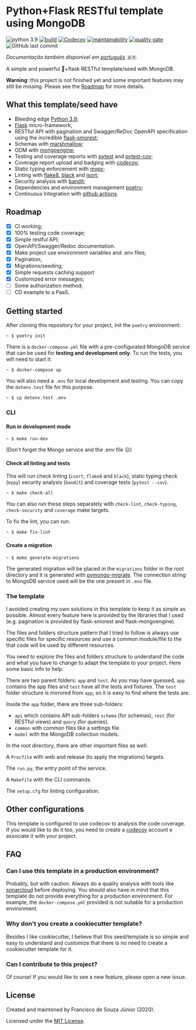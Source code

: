 # Python+Flask RESTful template using MongoDB
![python 3.9](https://img.shields.io/badge/python-3.9-blue)
[![build](https://img.shields.io/github/workflow/status/fsjunior/python-flask-restful-mongodb-template/build)](https://github.com/fsjunior/python-flask-restful-mongodb-template/actions?query=workflow%3Abuild)
[![Codecov](https://img.shields.io/codecov/c/gh/fsjunior/python-flask-restful-mongodb-template)](https://codecov.io/gh/fsjunior/python-flask-restful-mongodb-template)
[![maintainability](https://img.shields.io/codeclimate/maintainability/fsjunior/python-flask-restful-mongodb-template)](https://codeclimate.com/github/fsjunior/python-flask-restful-mongodb-template)
[![quality gate](https://img.shields.io/sonar/quality_gate/fsjunior_python-flask-restful-mongodb-template?server=https%3A%2F%2Fsonarcloud.io)](https://sonarcloud.io/dashboard?id=fsjunior_python-flask-restful-mongodb-template)
![GitHub last commit](https://img.shields.io/github/last-commit/fsjunior/python-flask-restful-mongodb-template)

*Documentação também disponível em [português](README.pt.md) 🇧🇷.*

A simple and powerful 🐍+flask RESTful template/seed with MongoDB.

**Warning**: this project is not finished yet and some important features may still be 
missing. Please see the [Roadmap](#roadmap) for more details.

## What this template/seed have 

- Bleeding edge [Python 3.9](https://docs.python.org/3.9/whatsnew/3.9.html);
- [Flask](flask.palletsprojects.com) micro-framework;
- RESTful API with pagination and Swagger/ReDoc OpenAPI specification using the incredible [flask-smorest](https://flask-smorest.readthedocs.io/en/latest/);
- Schemas with [marshmallow](https://marshmallow.readthedocs.io/en/stable/);
- ODM with [mongoengine](http://mongoengine.org/);
- Testing and coverage reports with [pytest](https://docs.pytest.org/en/stable/) 
and [pytest-cov](https://github.com/pytest-dev/pytest-cov);
- Coverage report upload and badging with [codecov](https://codecov.io/);
- Static typing enforcement with [mypy](https://github.com/python/mypy);
- Linting with [flake8](https://gitlab.com/pycqa/flake8), 
[black](https://github.com/psf/black) and [isort](https://pypi.org/project/isort/);
- Security analysis with [bandit](https://github.com/PyCQA/bandit);
- Dependencies and environment management [poetry](https://python-poetry.org/);
- Continuous Integration with [github actions](https://github.com/features/actions).

## Roadmap

- [x] CI working;
- [x] 100% testing code coverage;
- [x] Simple restful API;
- [x] OpenAPI/Swagger/Redoc documentation.
- [x] Make project use environment variables and .env files;
- [x] Pagination;
- [x] Migrations/seeding;
- [x] Simple requests caching support
- [x] Customized error messages;
- [ ] Some authorization method;
- [ ] CD example to a PaaS.

## Getting started

After cloning this repository for your project, init the `poetry` environment:

```shell
~ $ poetry init
```

There is a `docker-compose.yml` file with a pre-configurated MongoDB service that can 
be used for **testing and development only**. To run the tests, you will need to start it:

```shell
~ $ docker-compose up
```

You will also need a `.env` for local development and testing. You can copy the 
`dotenv.test` file for this purpose.

```shell
~ $ cp dotenv.test .env
```

### CLI

#### Run in development mode

```shell
~ $ make run-dev
```

(Don't forget the Mongo service and the .env file 😉)

#### Check all linting and tests

This will run check linting (`isort`, `flake8` and `black`), static typing check (`mypy`)
security analysis (`bandit`) and coverage tests (`pytest --cov`). 

```shell
~ $ make check-all
```

You can also run these steps separately with `check-lint`, `check-typing`, `check-security` 
and `coverage` make targets. 

To fix the lint, you can run:

```shell
~ $ make fix-lint
```

#### Create a migration

```shell
~ $ make generate-migrations
```

The generated migration will be placed in the `migrations` folder in the root directory 
and it is generated with [pymongo-migrate](https://github.com/stxnext/pymongo-migrate). 
The connection string to MongoDB service used will be the one present in `.env` file.


### The template

I avoided creating my own solutions in this template to keep it as simple as possible. Almost
every feature here is provided by the libraries that I used (e.g. pagination is provided
 by flask-smorest and flask-mongoengine).

The files and folders structure pattern that I tried to follow is always use specific 
files for specific resources and use a common module/file to the that code will be used by 
different resources.

You need to explore the files and folders structure to understand the code and 
what you have to change to adapt the template to your project. Here some basic info to help:

There are two parent folders: `app` and `test`. As you may have guessed, `app` contains the 
app files and `test` have all the tests and fixtures. The `test` folder structure is 
mirrored from `app`, so it is easy to find where the tests are.

Inside the `app` folder, there are three sub-folders: 

- `api` which contains API sub-folders `schema` (for schemas), `rest` (for RESTful views)
and `query` (for queries).
- `common` with common files like a settings file.
- `model` with the MongoDB collection models.

In the root directory, there are other important files as well:

A `Procfile` with web and release (to apply the migrations) targets.

The `run.py`, the entry point of the service.

A `Makefile` with the CLI commands.

The `setup.cfg` for linting configuration.

## Other configurations

This template is configured to use codecov to analysis the code coverage. 
If you would like to do it too, you need to create a [codecov](https://codecov.io/) 
account e associate it with your project.

## FAQ

### Can I use this template in a production environment?

Probably, but with caution. Always do a quality analysis with tools like 
[sonarcloud](sonarcloud.io) before deploying. You should also have in mind that this 
template do not provide everything for a production environment. For example, the 
`docker-compose.yml` provided is not suitable for a production environment.

### Why don't you create a cookiecutter template?

Besides I like cookiecutter, I believe that this seed/template is so simple and easy to understand and customize that there is no need to create a cookiecutter template for it. 

### Can I contribute to this project?

Of course! If you would like to see a new feature, please open a new issue. 

## License

Created and maintened by Francisco de Souza Júnior (2020).

Licensed under the [MIT License](https://github.com/fsjunior/python-flask-restful-mongodb-template/blob/main/LICENSE).
